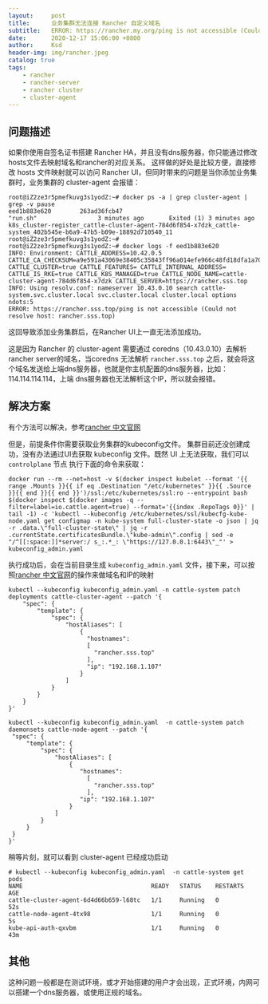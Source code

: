 ```yaml
---
layout:     post
title:      业务集群无法连接 Rancher 自定义域名
subtitle:   ERROR: https://rancher.my.org/ping is not accessible (Could not resolve host: rancher.my.org)
date:       2020-12-17 15:06:00 +0800
author:     Ksd
header-img: img/rancher.jpeg
catalog: true
tags:
    - rancher
    - rancher-server
    - rancher cluster
    - cluster-agent
---
```


## 问题描述

如果你使用自签名证书搭建 Rancher HA，并且没有dns服务器，你只能通过修改hosts文件去映射域名和rancher的对应关系。 这样做的好处是比较方便，直接修改 hosts 文件映射就可以访问 Rancher UI，但同时带来的问题是当你添加业务集群时，业务集群的 cluster-agent 会报错：

```
root@iZ2ze3r5pmefkuvg3s1yodZ:~# docker ps -a | grep cluster-agent | grep -v pause
eed1b883e620        263ad36fcb47                                      "run.sh"                 3 minutes ago       Exited (1) 3 minutes ago                        k8s_cluster-register_cattle-cluster-agent-784d6f854-x7dzk_cattle-system_402b545e-b6a9-47b5-b09e-18892d710540_11
root@iZ2ze3r5pmefkuvg3s1yodZ:~#
root@iZ2ze3r5pmefkuvg3s1yodZ:~# docker logs -f eed1b883e620
INFO: Environment: CATTLE_ADDRESS=10.42.0.5 CATTLE_CA_CHECKSUM=a9e591a43069e38405c35843ff96a014efe966c48fd18dfa1a70323f87ea07f4 CATTLE_CLUSTER=true CATTLE_FEATURES= CATTLE_INTERNAL_ADDRESS= CATTLE_IS_RKE=true CATTLE_K8S_MANAGED=true CATTLE_NODE_NAME=cattle-cluster-agent-784d6f854-x7dzk CATTLE_SERVER=https://rancher.sss.top
INFO: Using resolv.conf: nameserver 10.43.0.10 search cattle-system.svc.cluster.local svc.cluster.local cluster.local options ndots:5
ERROR: https://rancher.sss.top/ping is not accessible (Could not resolve host: rancher.sss.top)
```

这回导致添加业务集群后，在Rancher UI上一直无法添加成功。

这是因为 Rancher 的 cluster-agent 需要通过 coredns（10.43.0.10）去解析 rancher server的域名，当coredns 无法解析 `rancher.sss.top` 之后，就会将这个域名发送给上端dns服务器，也就是你主机配置的dns服务器，比如：114.114.114.114，上端 dns服务器也无法解析这个IP，所以就会报错。

## 解决方案

有个方法可以解决，参考[rancher 中文官网](https://docs.rancher.cn/docs/rancher2/faq/install/_index#error-httpsranchermyorgping-is-not-accessible-could-not-resolve-host-ranchermyorg)

但是，前提条件你需要获取业务集群的kubeconfig文件。 集群目前还没创建成功，没有办法通过UI去获取 kubeconfig 文件。既然 UI 上无法获取，我们可以 `controlplane` 节点 执行下面的命令来获取：

```
docker run --rm --net=host -v $(docker inspect kubelet --format '{{ range .Mounts }}{{ if eq .Destination "/etc/kubernetes" }}{{ .Source }}{{ end }}{{ end }}')/ssl:/etc/kubernetes/ssl:ro --entrypoint bash $(docker inspect $(docker images -q --filter=label=io.cattle.agent=true) --format='{{index .RepoTags 0}}' | tail -1) -c 'kubectl --kubeconfig /etc/kubernetes/ssl/kubecfg-kube-node.yaml get configmap -n kube-system full-cluster-state -o json | jq -r .data.\"full-cluster-state\" | jq -r .currentState.certificatesBundle.\"kube-admin\".config | sed -e "/^[[:space:]]*server:/ s_:.*_: \"https://127.0.0.1:6443\"_"' > kubeconfig_admin.yaml
```

执行成功后，会在当前目录生成 `kubeconfig_admin.yaml` 文件，接下来，可以按照[rancher 中文官网](https://docs.rancher.cn/docs/rancher2/faq/install/_index#error-httpsranchermyorgping-is-not-accessible-could-not-resolve-host-ranchermyorg)的操作来做域名和IP的映射

```
kubectl --kubeconfig kubeconfig_admin.yaml -n cattle-system patch  deployments cattle-cluster-agent --patch '{
    "spec": {
        "template": {
            "spec": {
                "hostAliases": [
                    {
                      "hostnames":
                      [
                        "rancher.sss.top"
                      ],
                      "ip": "192.168.1.107"
                    }
                ]
            }
        }
    }
}'

kubectl --kubeconfig kubeconfig_admin.yaml  -n cattle-system patch  daemonsets cattle-node-agent --patch '{
 "spec": {
     "template": {
         "spec": {
             "hostAliases": [
                 {
                    "hostnames":
                      [
                        "rancher.sss.top"
                      ],
                    "ip": "192.168.1.107"
                 }
             ]
         }
     }
 }
}'
```

稍等片刻，就可以看到 cluster-agent 已经成功启动

```
# kubectl --kubeconfig kubeconfig_admin.yaml  -n cattle-system get pods
NAME                                    READY   STATUS    RESTARTS   AGE
cattle-cluster-agent-6d4d66b659-l68tc   1/1     Running   0          52s
cattle-node-agent-4tx98                 1/1     Running   0          5s
kube-api-auth-qxvbm                     1/1     Running   0          43m
```

## 其他

这种问题一般都是在测试环境，或才开始搭建的用户才会出现，正式环境，内网可以搭建一个dns服务器，或使用正规的域名。
